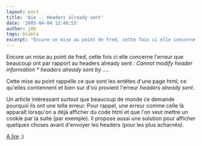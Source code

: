 ```yaml
---
layout: post
title: 'Aïe .. Headers already sent'
date: '2005-04-04 12:48:55'
author: j0k
tags: blabla
excerpt: "Encore un mise au point de fred, cette fois ci elle concerne l'erreur que beaucoup ont par rapport au headers already sent : *Cannot modify header information * headers already sent by ...*.     \nCette mise au point rappelle ce que sont les entêtes d'une page html, ce qu'elles contiennent et bien sur d'où provient l'erreur *headers already sent*.  \n  \n   …"
---
```


Encore un mise au point de fred, cette fois ci elle concerne l'erreur que beaucoup ont par rapport au headers already sent : *Cannot modify header information * headers already sent by ...*.

Cette mise au point rappelle ce que sont les entêtes d'une page html, ce qu'elles contiennent et bien sur d'où provient l'erreur *headers already sent*.

Un article intéressant surtout que beaucoup de monde ce demande pourquoi ils ont une telle erreur. Pour rappel, une erreur comme celle là apparaît lorsqu'on a déjà afficher du code html et que l'on veut mettre un cookie par la suite (par exemple). Il propose aussi une solution pour afficher quelques choses avant d'envoyer les headers (pour les plus acharnés).

[A lire](http://frederic.bouchery.free.fr/?2005/04/04/43-headers-already-sent-jai-perdu-la-tete) ;)
